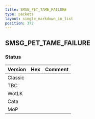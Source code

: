 ```yaml
---
title: SMSG_PET_TAME_FAILURE
type: packets
layout: single_markdown_in_list
position: 372
---
```


## SMSG_PET_TAME_FAILURE

### Status

Version    | Hex        | Comment
---------- | ---------- | ---------- 
Classic    |            |
TBC        |            |
WotLK      |            |
Cata       |            |
MoP        |            |